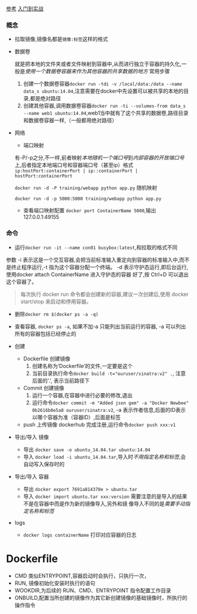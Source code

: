 [参考](https://blog.csphere.cn/archives/22)
[入门到实战](https://yeasy.gitbooks.io/docker_practice/content/image/pull.html)
### 概念
- 拉取镜像,镜像名都是`镜像:标签`这样的格式
- 数据卷

  就是把本地的文件夹或者文件映射到容器中,从而进行独立于容器的持久化,一般是*使用一个数据卷容器来作为其他容器的共享数据的地方*
  常用步骤
  1. 创建一个数据卷容器`docker run -tdi -v /local/data:/data --name data_s ubuntu:14.04`,注意需要在docker中先设置可以被共享的本地的目录,都是绝对路径
  2. 创建其他容器,调用数据卷容器`docker run -ti --volumes-from data_s  --name web1 ubuntu:14.04`,web1当中就有了这个共享的数据卷,路径目录和数据卷容器一样,（一般都用绝对路径）
- 网络
  - 端口映射 

  有-P/-p之分,不一样,前者映射*本地随机一个端口号*到*内部容器的开放端口号*上,后者指定本地端口号和容器端口号（甚至ip）格式 `ip:hostPort:containerPort | ip::containerPort | hostPort:containerPort`

  `docker run -d -P training/webapp python app.py` 随机映射

  `docker run -d -p 5000:5000 training/webapp python app.py`

  - 查看端口映射配置
  `docker port ContainerName 5000`,输出127.0.0.1:49155

  


### 命令
- 运行`docker run -it --name con01 busybox:latest`,和拉取的格式不同

参数 -i 表示这是一个交互容器,会把当前标准输入重定向到容器的标准输入中,而不是终止程序运行,-t 指为这个容器分配一个终端。
-d 表示守护态运行,即后台运行,使用docker attach ContainerName 进入守护态的容器
好了,按 Ctrl+D  可以退出这个容器了。
> 每次执行 docker run  命令都会创建新的容器,建议一次创建后,使用 docker start/stop  来启动和停用容器。

- 删除`docker rm $(docker ps -a -q)`

- 查看容器, `docker ps -a`, 如果不加-a 只能列出当前运行的容器, -a 可以列出所有的容器包括已经停止的

- 创建
  - Dockerfile 创建镜像
    1. 创建名称为‘Dockerfile’的文件,一定要是这个
    2. 当前目录执行命令`docker build -t="ouruser/sinatra:v2" .`, 注意后面的'.', 表示当前路径下
  - Commit 创建镜像
    1. 运行一个容器,在容器中进行必要的修改,退出
    2. 运行命令`docker commit -m "Added json gem" -a "Docker Newbee" 0b2616b0e5a8 ouruser/sinatra:v2`, -a 表示作者信息,后面的ID表示以哪个容器为准（容器ID）,后面是标签
  - push 上传镜像
    dockerhub 完成注册,运行命令`docker push xxx:v1`
- 导出/导入 镜像
  - 导出 `docker save -o ubuntu_14.04.tar ubuntu:14.04`
  - 导入 `docker load -i ubuntu_14.04.tar`,导入时*不用指定名称和标签*,会自动写入保存时的
- 导出/导入 容器
  - 导出 `docker export 7691a814370e > ubuntu.tar`
  - 导入 `docker import ubuntu.tar xxx:version` 需要注意的是导入的结果不是在容器中而是作为新的镜像导入,另外和镜  像导入不同的是*需要手动指定名称和标签*
- logs
  - `docker logs containerName` 打印对应容器的日志

# Dockerfile
- CMD 类似ENTRYPOINT,容器启动时会执行，只执行一次，
- RUN, 镜像初始化安装时执行的语句
- WOOKDIR,为后续的 RUN、CMD、ENTRYPOINT 指令配置工作目录
- ONBUILD,配置当所创建的镜像作为其它新创建镜像的基础镜像时，所执行的操作指令


 





